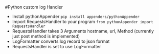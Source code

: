 #Python custom log Handler
- Install pythonAppender
`pip install appenders/pythonAppender`
- Import RequestsHandler to your program
`from pythonAppender import RequestsHandler`
- RequestsHandler takes 3 Arguments hostname, url, Method (currently just post method is implemented)
- LogFormatter converts log record to json format
- RequestsHandler is set to use LogFormatter
